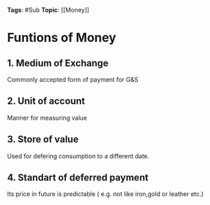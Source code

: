 
**Tags**: #Sub 
**Topic**: [[Money]]

# Funtions of Money
## 1. Medium of Exchange
Commonly accepted form of payment for G&S

## 2. Unit of account
Manner for measuring value

## 3. Store of value
Used for defering consumption to a different date.

## 4. Standart of deferred payment
Its price in future is predictable ( e.g. not like iron,gold or leather etc.)